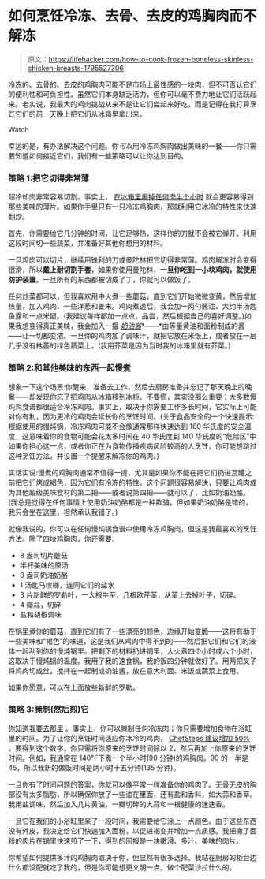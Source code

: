 # 如何烹饪冷冻、去骨、去皮的鸡胸肉而不解冻

> 原文：<https://lifehacker.com/how-to-cook-frozen-boneless-skinless-chicken-breasts-1795527306>

冷冻的、去骨的、去皮的鸡胸肉可能不是市场上最性感的一块肉，但不可否认它们的便利性和可负担性。虽然它们本身缺乏活力，但你可以毫不费力地让它们活跃起来。老实说，我最大的鸡肉挑战从来不是让它们尝起来好吃，而是记得在我打算烹饪它们的前一天晚上把它们从冰箱里拿出来。

Watch

幸运的是，有办法解决这个问题。你*可以*用冷冻鸡胸肉做出美味的一餐——你只需要知道如何接近它们，我们有一些策略可以让你达到目的。

### 策略 1:把它切得非常薄

超冷却肉非常容易切割。事实上， [在冰箱里爆掉任何肉半个小时](http://lifehacker.com/give-meats-a-quick-freeze-for-easier-slicing-512700996#_ga=2.181797412.2024194323.1495729389-949419976.1446553382) 就会更容易得到那些美味的薄片。如果你手里只有一只冷冻鸡胸肉，那就利用它冰冷的特性来快速翻炒。

首先，你需要给它几分钟的时间，让它足够热，这样你的刀就不会被它弹开。利用这段时间切一些蔬菜，并准备好其他你想用的材料。

一旦鸡肉可以切片，继续用锋利的刀或曼陀林把它切得非常薄。鸡肉解冻时会变得很滑，所以**戴上耐切割手套**，如果你使用曼陀林，**一旦你吃到一小块鸡肉，就使用防护装置**。一旦所有的东西都被切成了丁，你就可以做饭了。

任何炒菜都可以，但我喜欢用中火煮一些蘑菇，直到它们开始微微变黄，然后增加热量，加入鸡肉、一些洋葱和姜末。鸡肉煮透后，我会加一两勺酱油、大约半汤匙鱼露和一点米醋。(我建议每样都加一点点，品尝，然后根据自己的喜好调整。)如果我想变得真正美味，我会加入一撮 [*奶油酱*](http://skillet.lifehacker.com/how-to-make-a-freaking-pan-sauce-1795277933)*——*由等量黄油和面粉制成的酱——让一切都变浓。一旦你的鸡肉加了调味汁，就把它放在米饭上，或者放在一层几乎没有枯萎的绿色蔬菜上。(我用芥菜是因为当时我的冰箱里就有芥菜。)

### 策略 2:和其他美味的东西一起慢煮

想象一下这个场景:你醒来，准备去工作，然后去厨房准备并忘记了那天晚上的晚餐——却发现你忘了把鸡肉从冰箱移到冰柜。不要慌，其实没那么重要；大多数慢炖鸡食谱都很适合冷冻鸡肉。事实上，取决于你需要工作多长时间，它实际上可能对你有利，因为更冷的鸡肉会延长你的烹饪时间。(关于食品安全的一个快速提示:根据使用的慢炖锅，冷冻鸡肉可能不会像通常那样快速达到 160 华氏度的安全温度，这意味着你的食物可能会花太多时间在 40 华氏度到 140 华氏度的“危险区”中如果你担心这一点，或者你正在为食物传播疾病风险较高的人烹饪，你可能想跳过这种烹饪方法，并设置一个提醒来解冻你的鸡肉。)

实话实说:慢煮的鸡胸肉通常不值得一提，尤其是如果你不能在把它们扔进瓦罐之前把它们烤成褐色，因为它们有冷冻的特性。这个问题很容易解决，只要让鸡肉成为其他超级美味食材的第二把——或者说第四把——就可以了，比如奶油奶酪。(我总是觉得在任何事情上使用奶油奶酪都是一种欺骗，但如果奶油奶酪是错的，我只会坐在这里，坦然承认我错了。)

就像我说的，你可以在任何慢炖锅食谱中使用冷冻鸡胸肉，但这是我最喜欢的烹饪方法。除了四块鸡胸肉，你还需要:

*   8 盎司切片蘑菇
*   半杯美味的原汤
*   8 盎司奶油奶酪
*   1 汤匙马槟榔，连同它们的盐水
*   3 片新鲜的罗勒叶，一大根牛至，几根欧芹茎，从茎上去掉叶子，切碎。
*   4 瓣蒜，切碎
*   盐和胡椒调味

在锅里煮你的蘑菇，直到它们有了一些漂亮的颜色，边缘开始变脆——这将有助于一些美味和“褐色”的味道，这是我们从鸡肉中得不到的——然后把它们和它们的液体一起刮到你的慢炖锅里。把剩下的材料扔进锅里，大火煮四个小时或六个小时，这取决于慢炖锅的温度。我用了我的速食锅，我的饭四分钟就做好了。用两把叉子将鸡肉切成丝，搅拌在一起制成奶油酱，放在意大利面、米饭或蔬菜上食用。

如果你愿意，可以在上面放些新鲜的罗勒。

### 策略 3:腌制(然后煎)它

[你知道我要去那里](http://lifehacker.com/tag/will-it-sous-vide) 。事实上，你可以腌制任何冷冻肉；你只需要增加食物在浴缸里的时间。为了让你的烹饪时间适应你冰冷的鸡肉， [ChefSteps 建议增加 50%](https://www.chefsteps.com/activities/you-can-cook-frozen-food-sous-vide-without-defrosting-here-s-how) 。要得到这个数字，你只需将你原来的烹饪时间除以 2，然后再加上你原来的烹饪时间。例如，我通常在 140℉下煮一个半小时(90 分钟)的鸡胸肉。90 的一半是 45，所以我新的做饭时间是两小时十五分钟(135 分钟)。

一旦你有了时间问题的答案，你就可以像平常一样准备你的鸡肉了。无骨无皮的胸部没有太多脂肪，所以确保你放了一些油在里面，还有盐和香料，如大蒜和香草。我用盐调味，然后加入几片黄油，一瓣切碎的大蒜和一根健康的迷迭香。

一旦它在我们的小浴缸里呆了一段时间，我需要给它涂上一点颜色。由于这些东西没有外皮，我决定给它们快速加入面粉，以促进褐变并增加一点质感。我把撒了面粉的肉片在锅里快速煎了一下，得到的回报是一块嫩滑、多汁、美味的肉片。

你希望如何提供多汁的鸡胸肉取决于你，但显然有很多选择。我站在厨房的柜台边什么都没配就吃了我的，但是你可能想更文明一点，做个配菜沙拉什么的。